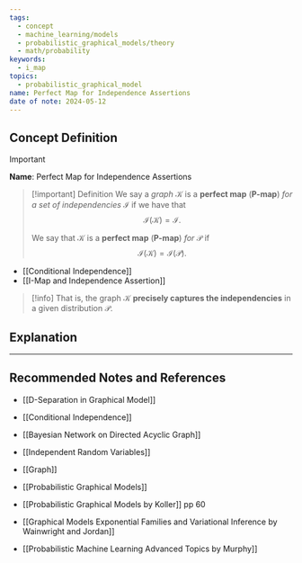 ```yaml
---
tags:
  - concept
  - machine_learning/models
  - probabilistic_graphical_models/theory
  - math/probability
keywords:
  - i_map
topics:
  - probabilistic_graphical_model
name: Perfect Map for Independence Assertions
date of note: 2024-05-12
---
```


## Concept Definition

>[!important]
>**Name**: Perfect Map for Independence Assertions

>[!important] Definition
>We say a *graph* $\mathcal{K}$ is a **perfect map** (**P-map**) *for a set of independencies* $\mathcal{I}$ if we have that $$\mathcal{I}(\mathcal{K}) = \mathcal{I}.$$
>
>We say that $\mathcal{K}$ is a **perfect map** (**P-map**) *for* $\mathcal{P}$ if $$\mathcal{I}(\mathcal{K}) = \mathcal{I}(\mathcal{P}).$$

- [[Conditional Independence]]
- [[I-Map and Independence Assertion]]

>[!info]
>That is, the graph $\mathcal{K}$ **precisely captures the independencies** in a given distribution $\mathcal{P}$.
 





## Explanation





-----------
##  Recommended Notes and References



- [[D-Separation in Graphical Model]]
- [[Conditional Independence]]
- [[Bayesian Network on Directed Acyclic Graph]]
- [[Independent Random Variables]]

- [[Graph]]
- [[Probabilistic Graphical Models]]


- [[Probabilistic Graphical Models by Koller]] pp 60
- [[Graphical Models Exponential Families and Variational Inference by Wainwright and Jordan]]
- [[Probabilistic Machine Learning Advanced Topics by Murphy]]
